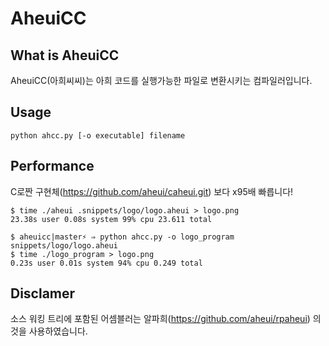 # AheuiCC
What is AheuiCC
--
AheuiCC(아희씨씨)는 아희 코드를 실행가능한 파일로 변환시키는 컴파일러입니다. 

Usage
--
```
python ahcc.py [-o executable] filename
```

Performance
--
C로짠 구현체(https://github.com/aheui/caheui.git) 보다 x95배 빠릅니다!
```
$ time ./aheui .snippets/logo/logo.aheui > logo.png 
23.38s user 0.08s system 99% cpu 23.611 total
```
```
$ aheuicc|master⚡ ⇒ python ahcc.py -o logo_program snippets/logo/logo.aheui  
$ time ./logo_program > logo.png
0.23s user 0.01s system 94% cpu 0.249 total
```

Disclamer
--
소스 워킹 트리에 포함된 어셈블러는 알파희(https://github.com/aheui/rpaheui) 의 것을 사용하였습니다.
